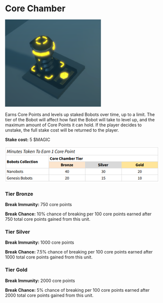 # Core Chamber

![](<../../.gitbook/assets/image (4) (1) (1).png>)

Earns Core Points and levels up staked Bobots over time, up to a limit. The tier of the Bobot will affect how fast the Bobot will take to level up, and the maximum amount of Core Points it can hold. If the player decides to unstake, the full stake cost will be returned to the player.

**Stake cost:** 5 $MAGIC

![](<../../.gitbook/assets/CoreChamberTable (2).png>)

### Tier Bronze

**Break Immunity:** 750 core points&#x20;

**Break Chance:** 10% chance of breaking per 100 core points earned after 750 total core points gained from this unit.

### Tier Silver

**Break Immunity:** 1000 core points&#x20;

**Break Chance:** 7.5% chance of breaking per 100 core points earned after 1000 total core points gained from this unit.

### Tier Gold

**Break Immunity:** 2000 core points&#x20;

**Break Chance:** 5% chance of breaking per 100 core points earned after 2000 total core points gained from this unit.
